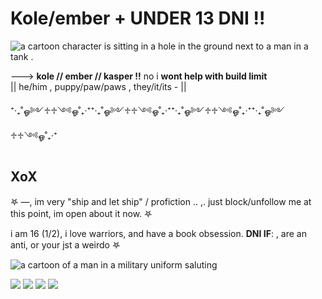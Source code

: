 # Kole/ember +   ****UNDER 13 DNI !!****
<img src="https://media1.tenor.com/m/xJFwqBNAms8AAAAC/noodle-gorillaz.gif" alt="a cartoon character is sitting in a hole in the ground next to a man in a tank ."/>

---> **kole // ember // kasper !!** no i **wont help with build limit**  
|| he/him , puppy/paw/paws , they/it/its - ||


⁺‧₊˚ஓ༻♱♱༺ஓ˚₊‧⁺⁺‧₊˚ஓ༻♱♱༺ஓ˚₊‧⁺⁺‧₊˚ஓ༻♱♱༺ஓ˚₊‧⁺⁺‧₊˚ஓ༻♱♱༺ஓ˚₊‧⁺
## XoX
𖤐 —, im very "ship and let ship" / profiction .. ,. just block/unfollow me at this point, im open about it now. 𖤐

i am 16 (1/2), i love warriors, and have a book obsession.
**DNI IF**: , are an anti, or your jst a weirdo 𖤐 



<img src="https://media1.tenor.com/m/InDMX4LhDm4AAAAd/dirty-harry-gorillaz.gif" alt="a cartoon of a man in a military uniform saluting"/>

 <img src="https://raining-starss.neocities.org/doot%20(3).png"/>  <img src="https://raining-starss.neocities.org/garfpenis%20(4).png"/> <img src="https://raining-starss.neocities.org/23523534%20(4).png"/>
<img src="https://raining-starss.neocities.org/plugplug%20(1).gif"/>
